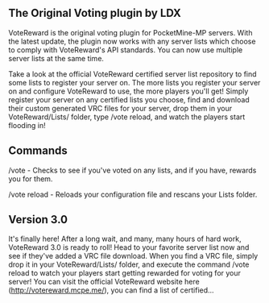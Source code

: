 The Original Voting plugin by LDX
---------------------------------

VoteReward is the original voting plugin for PocketMine-MP servers.
With the latest update, the plugin now works with any server lists which choose to comply
with VoteReward's API standards. You can now use multiple server lists at the same time.

Take a look at the official VoteReward certified server list repository to find some lists
to register your server on. The more lists you register your server on and configure VoteReward to use,
the more players you'll get! Simply register your server on any certified lists you choose,
find and download their custom generated VRC files for your server,
drop them in your VoteReward/Lists/ folder, type /vote reload,
and watch the players start flooding in!

Commands
--------

/vote - Checks to see if you've voted on any lists, and if you have, rewards you for them.

/vote reload - Reloads your configuration file and rescans your Lists folder.

Version 3.0
-----------

It's finally here! After a long wait, and many, many hours of hard work, VoteReward 3.0 is ready to roll! Head to your favorite server list now and see if they've added a VRC file download. When you find a VRC file, simply drop it in your VoteReward/Lists/ folder, and execute the command /vote reload to watch your players start getting rewarded for voting for your server! You can visit the official VoteReward website here (http://votereward.mcpe.me/), you can find a list of certified...